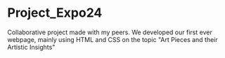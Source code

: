# Project_Expo24
Collaborative project made with my peers. We developed our first ever webpage, mainly using HTML and CSS on the topic "Art Pieces and their Artistic Insights"
